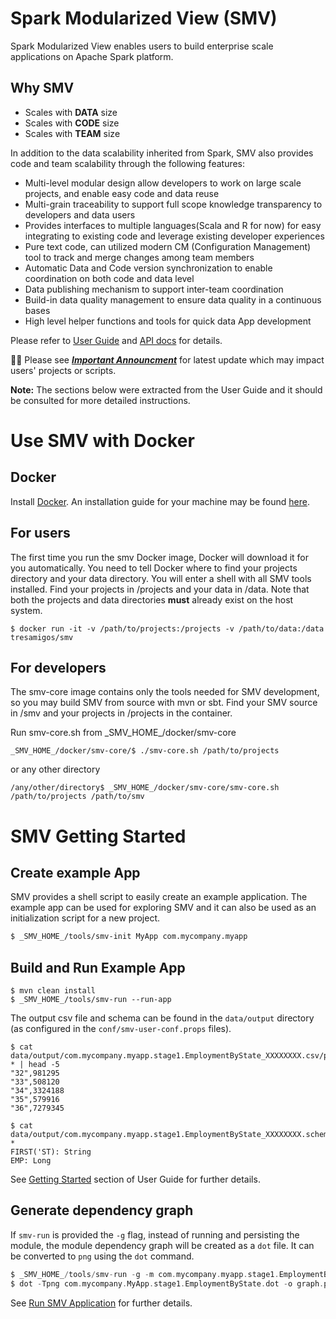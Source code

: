 # Spark Modularized View (SMV)
Spark Modularized View enables users to build enterprise scale applications on Apache Spark platform.

## Why SMV
* Scales with **DATA** size
* Scales with **CODE** size
* Scales with **TEAM** size

In addition to the data scalability inherited from Spark, SMV also provides code and team scalability through
the following features:
* Multi-level modular design allow developers to work on large scale projects, and enable easy code and data reuse
* Multi-grain traceability to support full scope knowledge transparency to developers and data users
* Provides interfaces to multiple languages(Scala and R for now) for easy integrating to existing code and leverage existing developer experiences
* Pure text code, can utilized modern CM (Configuration Management) tool to track and merge changes among team members
* Automatic Data and Code version synchronization to enable coordination on both code and data level
* Data publishing mechanism to support inter-team coordination
* Build-in data quality management to ensure data quality in a continuous bases
* High level helper functions and tools for quick data App development

Please refer to [User Guide](docs/user/0_user_toc.md) and
[API docs](http://tresamigossd.github.io/SMV/scaladocs/index.html#org.tresamigos.smv.package) for details.

:cherries::cherries: Please see [***Important Announcment***](docs/announcement.md) for latest update which may impact users' projects or scripts.

**Note:** The sections below were extracted from the User Guide and it should be consulted for more detailed instructions.

# Use SMV with Docker

## Docker
Install [Docker](https://www.docker.com/what-docker). An installation guide for your machine may be found [here](https://docs.docker.com/engine/installation/).

## For users
The first time you run the smv Docker image, Docker will download it for you automatically. You need to tell Docker where to find your projects directory and your data directory. You will enter a shell with all SMV tools installed. Find your projects in /projects and your data in /data.  Note that both the projects and data directories **must** already exist on the host system.
```shell
$ docker run -it -v /path/to/projects:/projects -v /path/to/data:/data tresamigos/smv
```

## For developers

The smv-core image contains only the tools needed for SMV development, so you may build SMV from source with mvn or sbt. Find your SMV source in /smv and your projects in /projects in the container.

Run smv-core.sh from \_SMV_HOME\_/docker/smv-core

```shell
_SMV_HOME_/docker/smv-core/$ ./smv-core.sh /path/to/projects
```

or any other directory

```shell
/any/other/directory$ _SMV_HOME_/docker/smv-core/smv-core.sh /path/to/projects /path/to/smv
```

# SMV Getting Started

## Create example App

SMV provides a shell script to easily create an example application.
The example app can be used for exploring SMV and it can also be used as an initialization script for a new project.

```bash
$ _SMV_HOME_/tools/smv-init MyApp com.mycompany.myapp
```

## Build and Run Example App

```shell
$ mvn clean install
$ _SMV_HOME_/tools/smv-run --run-app
```

The output csv file and schema can be found in the `data/output` directory (as configured in the `conf/smv-user-conf.props` files).

```shell
$ cat data/output/com.mycompany.myapp.stage1.EmploymentByState_XXXXXXXX.csv/part-* | head -5
"32",981295
"33",508120
"34",3324188
"35",579916
"36",7279345

$ cat data/output/com.mycompany.myapp.stage1.EmploymentByState_XXXXXXXX.schema/part-*
FIRST('ST): String
EMP: Long
```

See [Getting Started](docs/user/getting_started.md) section of User Guide for further details.

## Generate dependency graph

If `smv-run` is provided the `-g` flag, instead of running and persisting the module, the module dependency graph will be created as a `dot` file. It can be converted to `png` using the `dot` command.

```scala
$ _SMV_HOME_/tools/smv-run -g -m com.mycompany.myapp.stage1.EmploymentByState
$ dot -Tpng com.mycompany.MyApp.stage1.EmploymentByState.dot -o graph.png
```

See [Run SMV Application](docs/user/run_app.md) for further details.
